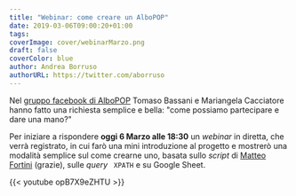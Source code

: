 ```yaml
---
title: "Webinar: come creare un AlboPOP"
date: 2019-03-06T09:00:20+01:00
tags: 
coverImage: cover/webinarMarzo.png
draft: false
coverColor: blue
author: Andrea Borruso
authorURL: https://twitter.com/aborruso
---
```


Nel [gruppo facebook di AlboPOP](https://www.facebook.com/groups/albopop/permalink/2263300403708870/) Tomaso Bassani e Mariangela Cacciatore hanno fatto una richiesta semplice e bella: "come possiamo partecipare e dare una mano?"

Per iniziare a rispondere **oggi 6 Marzo alle 18:30** un _webinar_ in diretta, che verrà registrato, in cui farò una mini introduzione al progetto e mostrerò una modalità semplice sul come crearne uno, basata sullo _script_ di [Matteo Fortini](https://twitter.com/matt_fortini) (grazie), sulle _query_ ` XPATH` e su Google Sheet.

{{< youtube opB7X9eZHTU >}}
